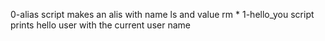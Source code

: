 0-alias script makes an alis with name ls and value rm *
1-hello_you script prints hello user with the current user name
